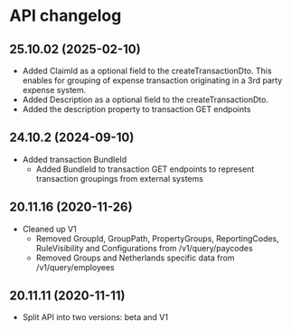 # API changelog
## 25.10.02 (2025-02-10)
- Added ClaimId as a optional field to the createTransactionDto. This enables for grouping of expense transaction originating in a 3rd party expense system.
- Added Description as a optional field to the createTransactionDto.
- Added the description property to transaction GET endpoints

## 24.10.2 (2024-09-10)
- Added transaction BundleId
    - Added BundleId to transaction GET endpoints to represent transaction groupings from external systems
      
## 20.11.16 (2020-11-26)
- Cleaned up V1
    - Removed GroupId, GroupPath, PropertyGroups, ReportingCodes, RuleVisibility and Configurations from /v1/query/paycodes
    - Removed Groups and Netherlands specific data from /v1/query/employees

## 20.11.11 (2020-11-11)
- Split API into two versions: beta and V1
